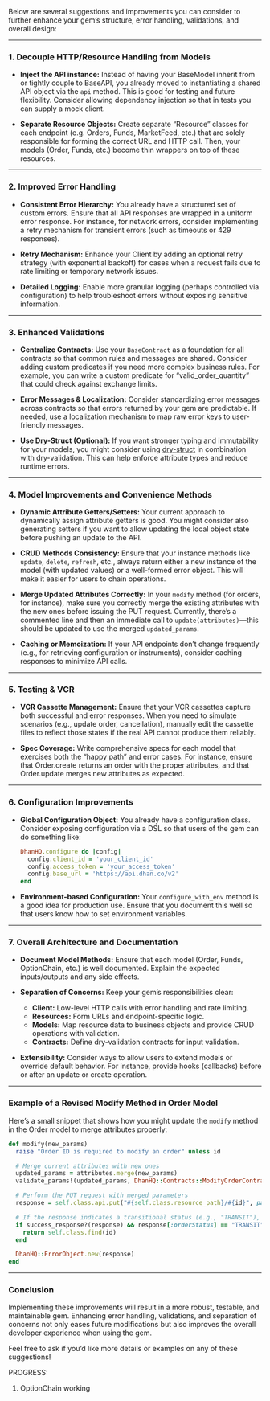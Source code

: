 Below are several suggestions and improvements you can consider to further enhance your gem’s structure, error handling, validations, and overall design:

---

### **1. Decouple HTTP/Resource Handling from Models**

- **Inject the API instance:**
  Instead of having your BaseModel inherit from or tightly couple to BaseAPI, you already moved to instantiating a shared API object via the `api` method. This is good for testing and future flexibility. Consider allowing dependency injection so that in tests you can supply a mock client.

- **Separate Resource Objects:**
  Create separate “Resource” classes for each endpoint (e.g. Orders, Funds, MarketFeed, etc.) that are solely responsible for forming the correct URL and HTTP call. Then, your models (Order, Funds, etc.) become thin wrappers on top of these resources.

---

### **2. Improved Error Handling**

- **Consistent Error Hierarchy:**
  You already have a structured set of custom errors. Ensure that all API responses are wrapped in a uniform error response. For instance, for network errors, consider implementing a retry mechanism for transient errors (such as timeouts or 429 responses).

- **Retry Mechanism:**
  Enhance your Client by adding an optional retry strategy (with exponential backoff) for cases when a request fails due to rate limiting or temporary network issues.

- **Detailed Logging:**
  Enable more granular logging (perhaps controlled via configuration) to help troubleshoot errors without exposing sensitive information.

---

### **3. Enhanced Validations**

- **Centralize Contracts:**
  Use your `BaseContract` as a foundation for all contracts so that common rules and messages are shared. Consider adding custom predicates if you need more complex business rules.
  For example, you can write a custom predicate for “valid_order_quantity” that could check against exchange limits.

- **Error Messages & Localization:**
  Consider standardizing error messages across contracts so that errors returned by your gem are predictable. If needed, use a localization mechanism to map raw error keys to user-friendly messages.

- **Use Dry-Struct (Optional):**
  If you want stronger typing and immutability for your models, you might consider using [dry-struct](https://dry-rb.org/gems/dry-struct/) in combination with dry-validation. This can help enforce attribute types and reduce runtime errors.

---

### **4. Model Improvements and Convenience Methods**

- **Dynamic Attribute Getters/Setters:**
  Your current approach to dynamically assign attribute getters is good. You might consider also generating setters if you want to allow updating the local object state before pushing an update to the API.

- **CRUD Methods Consistency:**
  Ensure that your instance methods like `update`, `delete`, `refresh`, etc., always return either a new instance of the model (with updated values) or a well-formed error object. This will make it easier for users to chain operations.

- **Merge Updated Attributes Correctly:**
  In your `modify` method (for orders, for instance), make sure you correctly merge the existing attributes with the new ones before issuing the PUT request. Currently, there’s a commented line and then an immediate call to `update(attributes)`—this should be updated to use the merged `updated_params`.

- **Caching or Memoization:**
  If your API endpoints don’t change frequently (e.g., for retrieving configuration or instruments), consider caching responses to minimize API calls.

---

### **5. Testing & VCR**

- **VCR Cassette Management:**
  Ensure that your VCR cassettes capture both successful and error responses. When you need to simulate scenarios (e.g., update order, cancellation), manually edit the cassette files to reflect those states if the real API cannot produce them reliably.

- **Spec Coverage:**
  Write comprehensive specs for each model that exercises both the “happy path” and error cases. For instance, ensure that Order.create returns an order with the proper attributes, and that Order.update merges new attributes as expected.

---

### **6. Configuration Improvements**

- **Global Configuration Object:**
  You already have a configuration class. Consider exposing configuration via a DSL so that users of the gem can do something like:

  ```ruby
  DhanHQ.configure do |config|
    config.client_id = 'your_client_id'
    config.access_token = 'your_access_token'
    config.base_url = 'https://api.dhan.co/v2'
  end
  ```

- **Environment-based Configuration:**
  Your `configure_with_env` method is a good idea for production use. Ensure that you document this well so that users know how to set environment variables.

---

### **7. Overall Architecture and Documentation**

- **Document Model Methods:**
  Ensure that each model (Order, Funds, OptionChain, etc.) is well documented. Explain the expected inputs/outputs and any side effects.

- **Separation of Concerns:**
  Keep your gem’s responsibilities clear:

  - **Client:** Low-level HTTP calls with error handling and rate limiting.
  - **Resources:** Form URLs and endpoint-specific logic.
  - **Models:** Map resource data to business objects and provide CRUD operations with validation.
  - **Contracts:** Define dry-validation contracts for input validation.

- **Extensibility:**
  Consider ways to allow users to extend models or override default behavior. For instance, provide hooks (callbacks) before or after an update or create operation.

---

### **Example of a Revised Modify Method in Order Model**

Here’s a small snippet that shows how you might update the `modify` method in the Order model to merge attributes properly:

```ruby
def modify(new_params)
  raise "Order ID is required to modify an order" unless id

  # Merge current attributes with new ones
  updated_params = attributes.merge(new_params)
  validate_params!(updated_params, DhanHQ::Contracts::ModifyOrderContract)

  # Perform the PUT request with merged parameters
  response = self.class.api.put("#{self.class.resource_path}/#{id}", params: updated_params)

  # If the response indicates a transitional status (e.g., "TRANSIT"), re-fetch the order
  if success_response?(response) && response[:orderStatus] == "TRANSIT"
    return self.class.find(id)
  end

  DhanHQ::ErrorObject.new(response)
end
```

---

### **Conclusion**

Implementing these improvements will result in a more robust, testable, and maintainable gem. Enhancing error handling, validations, and separation of concerns not only eases future modifications but also improves the overall developer experience when using the gem.

Feel free to ask if you’d like more details or examples on any of these suggestions!

PROGRESS:

1. OptionChain working
